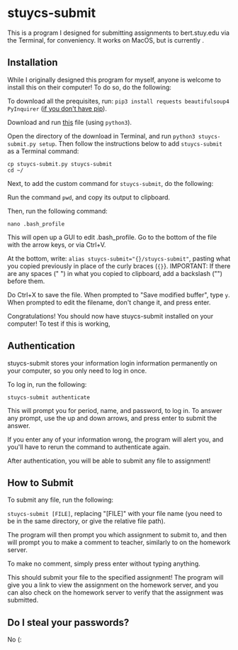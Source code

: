 # stuycs-submit

This is a program I designed for submitting assignments to bert.stuy.edu via the Terminal, for conveniency. It works on MacOS, but is currently .

## Installation

While I originally designed this program for myself, anyone is welcome to install this on their computer! To do so, do the following:

To download all the prequisites, run: ```pip3 install requests beautifulsoup4 PyInquirer``` ([if you don't have pip](https://pip.pypa.io/en/stable/installing/)).

Download and run [this](https://github.com/gthompson30/stuycs-submit/blob/main/stuycs-submit.py) file (using ```python3```).

Open the directory of the download in Terminal, and run ```python3 stuycs-submit.py setup```. Then follow the instructions below to add ```stuycs-submit``` as a Terminal command:

```
cp stuycs-submit.py stuycs-submit
cd ~/
```

Next, to add the custom command for ```stuycs-submit```, do the following:

Run the command ```pwd```, and copy its output to clipboard.

Then, run the following command:
```
nano .bash_profile
```
This will open up a GUI to edit .bash_profile. Go to the bottom of the file with the arrow keys, or via Ctrl+V.

At the bottom, write: ```alias stuycs-submit="{}/stuycs-submit"```, pasting what you copied previously in place of the curly braces (```{}```}. IMPORTANT: If there are any spaces (" ") in what you copied to clipboard, add a backslash ("\") before them.

Do Ctrl+X to save the file. When prompted to "Save modified buffer", type ```y```. When prompted to edit the filename, don't change it, and press enter.

Congratulations! You should now have stuycs-submit installed on your computer! To test if this is working, 

## Authentication

stuycs-submit stores your information login information permanently on your computer, so you only need to log in once.

To log in, run the following:

```stuycs-submit authenticate```

This will prompt you for period, name, and password, to log in. To answer any prompt, use the up and down arrows, and press enter to submit the answer.

If you enter any of your information wrong, the program will alert you, and you'll have to rerun the command to authenticate again.

After authentication, you will be able to submit any file to assignment!

## How to Submit

To submit any file, run the following:

```stuycs-submit [FILE]```, replacing "[FILE]" with your file name (you need to be in the same directory, or give the relative file path).

The program will then prompt you which assignment to submit to, and then will prompt you to make a comment to teacher, similarly to on the homework server.

To make no comment, simply press enter without typing anything.

This should submit your file to the specified assignment! The program will give you a link to view the assignment on the homework server, and you can also check on the homework server to verify that the assignment was submitted.

## Do I steal your passwords?

No (:

